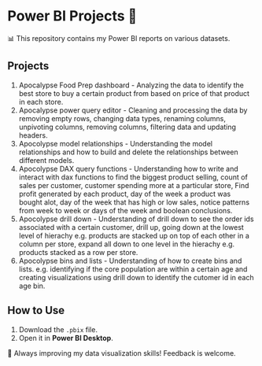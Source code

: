 # Power BI Projects 🎯  
📊 This repository contains my Power BI reports on various datasets.  

## Projects  
1. Apocalypse Food Prep dashboard - Analyzing the data to identify the best store to buy a certain product from based on price of that product in each store.
2. Apocalypse power query editor - Cleaning and processing the data by removing empty rows, changing data types, renaming columns, unpivoting columns, removing columns, filtering data and updating headers.
3. Apocolypse model relationships - Understanding the model relationships and how to build and delete the relationships between different models.
4. Apocolypse DAX query functions - Understanding how to write and interact with dax functions to find the biggest product selling, count of sales per customer, customer spending more at a particular store, Find profit generated by each product, day of the week a product was bought alot, day of the week that has high or low sales, notice patterns from week to week or days of the week and boolean conclusions.
5. Apocolypse drill down - Understanding of drill down to see the order ids associated with a certain customer, drill up, going down at the lowest level of hierachy e.g. products are stacked up on top of each other in a column per store, expand all down to one level in the hierachy e.g. products stacked as a row per store.
6. Apocolypse bins and lists - Understanding of how to create bins and lists. e.g. identifying if the core population are within a certain age and creating visualizations using drill down to identify the cutomer id in each age bin.

## How to Use  
1. Download the `.pbix` file.  
2. Open it in **Power BI Desktop**.  

🚀 Always improving my data visualization skills! Feedback is welcome.  
